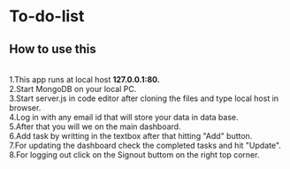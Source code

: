 # To-do-list
<h2>How to use this</h2><br>
1.This app runs at local host <b>127.0.0.1:80.</b><br>
2.Start MongoDB on your local PC.<br>
3.Start server.js in code editor after cloning the files and type local host in browser.<br>
4.Log in with any email id that will store your data in data base.<br>
5.After that you will we on the main dashboard.<br>
6.Add task by writting in the textbox after that hitting "Add" button.<br>
7.For updating the dashboard check the completed tasks and hit "Update".<br>
8.For logging out click on the Signout buttom on the right top corner.<br>
